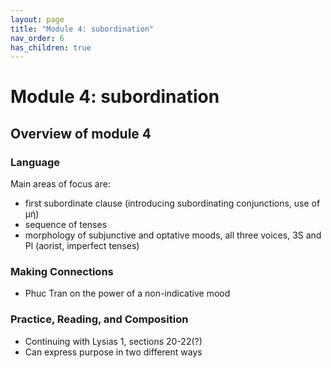 ```yaml
---
layout: page
title: "Module 4: subordination"
nav_order: 6
has_children: true
---
```



# Module 4:  subordination


## Overview of module 4

### Language

Main areas of focus are:
- first subordinate clause (introducing subordinating conjunctions, use of μή)
- sequence of tenses
- morphology of subjunctive and optative moods, all three voices, 3S and Pl (aorist, imperfect tenses)

### Making Connections 

- Phuc Tran on the power of a non-indicative mood

### Practice, Reading, and Composition

- Continuing with Lysias 1, sections 20-22(?)
- Can express purpose in two different ways
